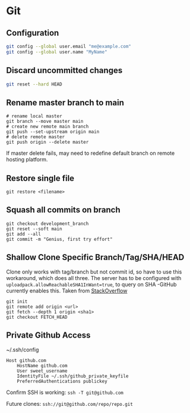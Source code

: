 # Git

## Configuration

```bash
git config --global user.email "me@example.com"
git config --global user.name "MyName"
```

## Discard uncommitted changes

```bash
git reset --hard HEAD
```

## Rename master branch to main

```
# rename local master
git branch --move master main
# create new remote main branch
git push --set-upstream origin main
# delete remote master
git push origin --delete master
```

If master delete fails, may need to redefine default branch on remote hosting platform.

## Restore single file

```
git restore <filename>
```

## Squash all commits on branch

```
git checkout development_branch
git reset --soft main
git add --all
git commit -m "Genius, first try effort"
```

## Shallow Clone Specific Branch/Tag/SHA/HEAD

Clone only works with tag/branch but not commit id, so have to use this workaround, which does all three.
The server has to be configured with `uploadpack.allowReachableSHA1InWant=true`, to query on SHA -GitHub currently enables this.
Taken from [StackOverflow](https://stackoverflow.com/questions/31278902/how-to-shallow-clone-a-specific-commit-with-depth-1/43136160#43136160)

```shell
git init
git remote add origin <url>
git fetch --depth 1 origin <sha1>
git checkout FETCH_HEAD
```

## Private Github Access

~/.ssh/config
```
Host github.com
    HostName github.com
    User sweet_username
    IdentityFile ~/.ssh/github_private_keyfile
    PreferredAuthentications publickey
```

Confirm SSH is working: `ssh -T git@github.com`

Future clones: `ssh://git@github.com/repo/repo.git`
